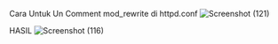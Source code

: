 Cara Untuk Un Comment mod_rewrite di httpd.conf
![Screenshot (121)](https://user-images.githubusercontent.com/92745982/232969801-a2e7dd37-c3e5-421b-9280-873735fb2902.png)


HASIL
![Screenshot (116)](https://user-images.githubusercontent.com/92745982/232948291-5634d95d-34cd-474c-a2f9-5744eb3b6168.png)

